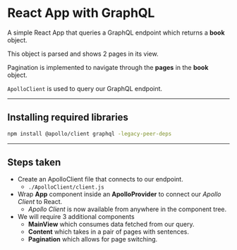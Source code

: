 # React App with GraphQL
A simple React App that queries a GraphQL endpoint which returns a **book** object.

This object is parsed and shows 2 pages in its view. 

Pagination is implemented to navigate through the **pages** in the **book** object.

`ApolloClient` is used to query our GraphQL endpoint.

---
## Installing required libraries
```bash
npm install @apollo/client graphql -legacy-peer-deps
```

---
## Steps taken
* Create an ApolloClient file that connects to our endpoint.
   * `./ApolloClient/client.js`
* Wrap **App** component inside an **ApolloProvider** to connect our *Apollo Client* to React.
  * *Apollo Client* is now available from anywhere in the component tree.
* We will require 3 additional components
  * **MainView** which consumes data fetched from our query.
  * **Content** which takes in a pair of pages with sentences.
  * **Pagination** which allows for page switching.


